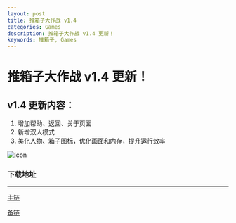 ```yaml
---
layout: post
title: 推箱子大作战 v1.4
categories: Games
description: 推箱子大作战 v1.4 更新！
keywords: 推箱子, Games
---
```


# 推箱子大作战 v1.4 更新！

## v1.4 更新内容：

1. 增加帮助、返回、关于页面
2. 新增双人模式
3. 美化人物、箱子图标，优化画面和内存，提升运行效率

![icon](https://cdn.jsdelivr.net/gh/Galaxy-Studio-Team/sources/Push%20Box/icon.jpg)

### 下载地址

---

[主链](https://galaxy-studio.coding.net/p/source/d/source/git/raw/master/Push%20Box/%E6%98%9F%E9%99%85%E5%B7%A5%E4%BD%9C%E5%AE%A4%20%E6%8E%A8%E7%AE%B1%E5%AD%90%E5%A4%A7%E4%BD%9C%E6%88%98%20v1.4.0.exe)

[备链](https://raw.githubusercontent.com/Galaxy-Studio-Team/sources/master/Push%20Box/%E6%98%9F%E9%99%85%E5%B7%A5%E4%BD%9C%E5%AE%A4%20%E6%8E%A8%E7%AE%B1%E5%AD%90%E5%A4%A7%E4%BD%9C%E6%88%98%20v1.4.0.exe)